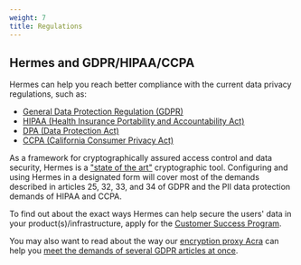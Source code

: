 ```yaml
---
weight: 7
title: Regulations
---
```


## Hermes and GDPR/HIPAA/CCPA

Hermes can help you reach better compliance with the current data privacy regulations, such as:

* [General Data Protection Regulation (GDPR)](https://gdpr-info.eu/)
* [HIPAA (Health Insurance Portability and Accountability Act)](https://en.wikipedia.org/wiki/Health_Insurance_Portability_and_Accountability_Act)
* [DPA (Data Protection Act)](http://www.legislation.gov.uk/ukpga/2018/12/contents/enacted)
* [CCPA (California Consumer Privacy Act)](https://en.wikipedia.org/wiki/California_Consumer_Privacy_Act)

As a framework for cryptographically assured access control and data security, Hermes is a ["state of the art"](https://gdpr-info.eu/art-32-gdpr/) cryptographic tool. Configuring and using Hermes in a designated form will cover most of the demands described in articles 25, 32, 33, and 34 of GDPR and the PII data protection demands of HIPAA and CCPA.

To find out about the exact ways Hermes can help secure the users' data in your product(s)/infrastructure, apply for the [Customer Success Program](https://www.cossacklabs.com/services/customer-success-program/).

You may also want to read about the way our [encryption proxy Acra](https://www.cossacklabs.com/acra/) can help you [meet the demands of several GDPR articles at once](https://docs.cossacklabs.com/pages/acra-and-gdpr-compliance/).
